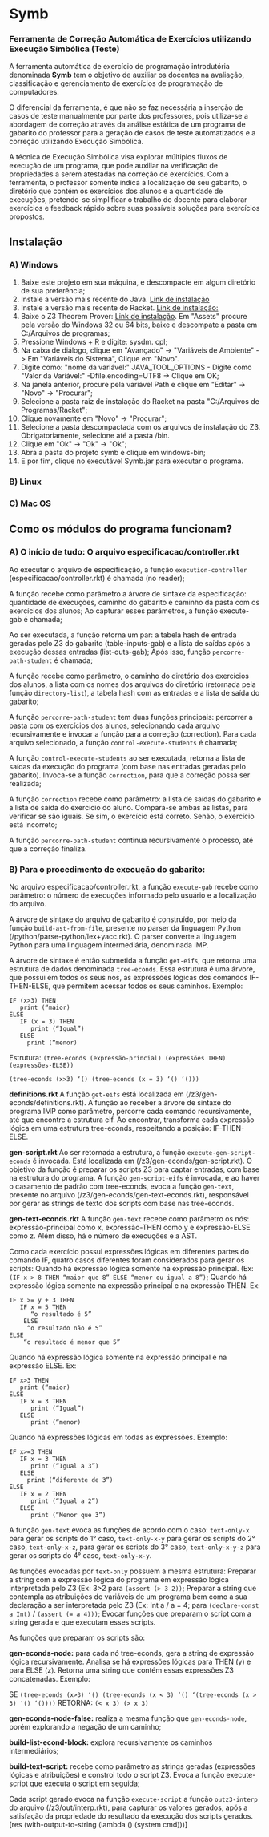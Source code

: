 # Symb
### Ferramenta de Correção Automática de Exercícios utilizando Execução Simbólica (Teste)

A ferramenta automática de exercício de programação introdutória denominada **Symb** tem o objetivo de auxiliar os docentes na avaliação, classificação e gerenciamento de exercícios de programação de computadores. 

O diferencial da ferramenta, é que não se faz necessária a inserção de casos de teste manualmente por parte dos professores, pois utiliza-se a abordagem de correção através da análise estática de um programa de gabarito do professor para a geração de casos de teste automatizados e a correção utilizando Execução Simbólica. 

A técnica de Execução Simbólica visa explorar múltiplos fluxos de execução de um programa, que pode auxiliar na verificação de propriedades a serem atestadas na correção de exercícios. Com a ferramenta, o professor somente indica a localização de seu gabarito, o diretório que contém os exercícios dos alunos e a quantidade de execuções, pretendo-se simplificar o trabalho do docente para elaborar exercícios e feedback rápido sobre suas possíveis soluções para exercícios propostos. 

## Instalação
### A) Windows  
1) Baixe este projeto em sua máquina, e descompacte em algum diretório de sua preferência; 
2) Instale a versão mais recente do Java. [Link de instalação](https://www.java.com/pt-BR/download/manual.jsp)
3) Instale a versão mais recente do Racket. [Link de instalação:](https://download.racket-lang.org/)
4) Baixe o Z3 Theorem Prover: [Link de instalação](https://github.com/Z3Prover/z3/releases). Em "Assets" procure pela versão do Windows 32 ou 64 bits, baixe e descompate a pasta em C:/Arquivos de programas;
5) Pressione Windows + R e digite: sysdm. cpl;
6) Na caixa de diálogo, clique em "Avançado" -> "Variáveis de Ambiente" -> Em "Variáveis do Sistema", Clique em "Novo".
7) Digite como: "nome da variável:" JAVA_TOOL_OPTIONS - Digite como "Valor da Variável:" -Dfile.encoding=UTF8 -> Clique em OK;
8) Na janela anterior, procure pela variável Path e clique em "Editar" -> "Novo" -> "Procurar";
9) Selecione a pasta raiz de instalação do Racket na pasta "C:/Arquivos de Programas/Racket";
10) Clique novamente em "Novo" -> "Procurar";
11) Selecione a pasta descompactada com os arquivos de instalação do Z3. Obrigatoriamente, selecione até a pasta /bin. 
12) Clique em "Ok" -> "Ok" -> "Ok";
13) Abra a pasta do projeto symb e clique em windows-bin;
14) E por fim, clique no executável Symb.jar para executar o programa.

### B) Linux

### C) Mac OS  
   

## Como os módulos do programa funcionam?
### A) O início de tudo: O arquivo especificacao/controller.rkt

Ao executar o arquivo de especificação, a função `execution-controller` (especificacao/controller.rkt) é chamada (no reader);

A função recebe como parâmetro a árvore de sintaxe da especificação: quantidade de execuções, caminho do gabarito e caminho da pasta com os exercícios dos alunos;
Ao capturar esses parâmetros, a função execute-gab é chamada;

Ao ser executada, a função retorna um par: a tabela hash de entrada geradas pelo Z3 do gabarito (table-inputs-gab) e a lista de saídas após a execução dessas entradas (list-outs-gab);
Após isso, função `percorre-path-student` é chamada;

A função recebe como parâmetro, o caminho do diretório dos exercícios dos alunos, a lista com os nomes dos arquivos do diretório (retornada pela função `directory-list`), a tabela hash com as entradas e a lista de saída do gabarito;

A função `percorre-path-student`  tem duas funções principais: percorrer a pasta com os exercícios dos alunos, selecionando cada arquivo recursivamente e invocar a função para a correção (correction). Para cada arquivo selecionado, a função `control-execute-students` é chamada;

A função `control-execute-students` ao ser executada, retorna a lista de saídas da execução do programa (com base nas entradas geradas pelo gabarito). Invoca-se a função `correction`, para que a correção possa ser realizada;

A função `correction` recebe como parâmetro: a lista de saídas do gabarito e a lista de saída do exercício do aluno. Compara-se ambas as listas, para verificar se são iguais. Se sim, o exercício está correto. Senão, o exercício está incorreto;

A função `percorre-path-student` continua recursivamente o processo, até que a correção finaliza. 

### B) Para o procedimento de execução do gabarito:
No arquivo especificacao/controller.rkt, a função `execute-gab` recebe como parâmetro: o número de execuções informado pelo usuário e a localização do arquivo.

A árvore de sintaxe do arquivo de gabarito é construído, por meio da função `build-ast-from-file`, presente no parser da linguagem Python (/python/parse-python/lex+yacc.rkt). O parser converte a linguagem Python para uma linguagem intermediária, denominada IMP. 

A árvore de sintaxe é então submetida a função `get-eifs`, que retorna uma estrutura de dados denominada `tree-econds`. Essa estrutura é uma árvore, que possui em todos os seus nós, as expressões lógicas dos comandos IF-THEN-ELSE, que permitem acessar todos os seus caminhos. Exemplo:

```
IF (x>3) THEN 
   print (“maior) 
ELSE 
   IF (x = 3) THEN
      print (“Igual”)
   ELSE
     print (“menor)
```

Estrutura: `(tree-econds (expressão-princial) (expressões THEN) (expressões-ELSE))`

`(tree-econds (x>3) ‘() (tree-econds (x = 3) ‘() ‘()))`

**definitions.rkt**
A função `get-eifs` está localizada em (/z3/gen-econds/definitions.rkt). A função ao receber a árvore de sintaxe do programa IMP como parâmetro, percorre cada comando recursivamente, até que encontre a estrutura eif. Ao encontrar, transforma cada expressão lógica em uma estrutura tree-econds, respeitando a posição: IF-THEN-ELSE.

**gen-script.rkt** 
Ao ser retornada a estrutura, a função `execute-gen-script-econds` é invocada. Está localizada em (/z3/gen-econds/gen-script.rkt). O objetivo da função é preparar os scripts Z3 para captar entradas, com base na estrutura do programa. A função `gen-script-eifs` é invocada, e ao haver o casamento de padrão com tree-econds, evoca a função `gen-text`, presente no arquivo (/z3/gen-econds/gen-text-econds.rkt), responsável por gerar as strings de texto dos scripts com base nas tree-econds. 

**gen-text-econds.rkt**
A função `gen-text` recebe como parâmetro os nós:  expressão-principal como x, expressão-THEN como y e expressão-ELSE como z. Além disso, há o número de execuções e a AST.

Como cada exercício possui expressões lógicas em diferentes partes do comando IF, quatro casos diferentes foram considerados para gerar os scripts:
Quando há expressão lógica somente na expressão principal. (Ex: `(IF x > 8 THEN “maior que 8” ELSE “menor ou igual a 8”)`;
Quando há expressão lógica somente na expressão principal e na expressão THEN. Ex: 

```
IF x >= y + 3 THEN 
   IF x = 5 THEN 
      “o resultado é 5” 
    ELSE 
     “o resultado não é 5”
ELSE
    “o resultado é menor que 5”
```

Quando há expressão lógica somente na expressão principal e na expressão ELSE. Ex:

```
IF x>3 THEN 
   print (“maior) 
ELSE 
   IF x = 3 THEN
      print (“Igual”)
   ELSE
      print (“menor)
``` 

Quando há expressões lógicas em todas as expressões. Exemplo:

```
IF x>=3 THEN 
   IF x = 3 THEN
      print (“Igual a 3”)
   ELSE
     print (“diferente de 3”)  
ELSE 
   IF x = 2 THEN
      print (“Igual a 2”)
   ELSE
      print (“Menor que 3”)
```

A função `gen-text` evoca as funções de acordo com o caso: `text-only-x` para gerar os scripts do 1° caso, `text-only-x-y` para gerar os scripts do 2° caso, `text-only-x-z`, para gerar os scripts do 3° caso, `text-only-x-y-z` para gerar os scripts do 4° caso, `text-only-x-y`. 

As funções evocadas por `text-only` possuem a mesma estrutura: 
Preparar a string com a expressão lógica do programa em expressão lógica interpretada pelo Z3 (Ex: 3>2 para `(assert (> 3 2))`;
Preparar a string que contempla as atribuições de variáveis de um programa bem como a sua declaração a ser interpretada pelo Z3 (Ex: Int a / a = 4; para `(declare-const a Int)`  / `(assert (= a 4)))`;
Evocar funções que preparam o script com a string gerada e que executam esses scripts.

As funções que preparam os scripts são: 

**gen-econds-node:** para cada nó tree-econds, gera a string de expressão lógica recursivamente. Analisa se há expressões lógicas para THEN (y) e para ELSE (z). Retorna uma string que contém essas expressões Z3 concatenadas. Exemplo:

SE `(tree-econds (x>3) ‘() (tree-econds (x < 3) ‘() ‘(tree-econds (x > 3) ‘() ‘())))`
RETORNA:  `(< x 3) (> x 3)`

**gen-econds-node-false:** realiza a mesma função que `gen-econds-node`, porém explorando a negação de um caminho;

**build-list-econd-block:** explora recursivamente os caminhos intermediários;

**build-text-script:** recebe como parâmetro as strings geradas (expressões lógicas e atribuições) e constroi todo o script Z3. Evoca a função execute-script que executa o script em seguida;

Cada script gerado evoca na função `execute-script` a função `outz3-interp` do arquivo (/z3/out/interp.rkt), para capturar os valores gerados, após a satisfação da propriedade do resultado da execução dos scripts gerados. 
[res (with-output-to-string (lambda () (system cmd)))]


